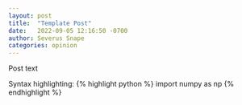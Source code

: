 ```yaml
---
layout: post
title:  "Template Post"
date:   2022-09-05 12:16:50 -0700
author: Severus Snape
categories: opinion
---
```

Post text

Syntax highlighting:
{% highlight python %}
import numpy as np
{% endhighlight %}

